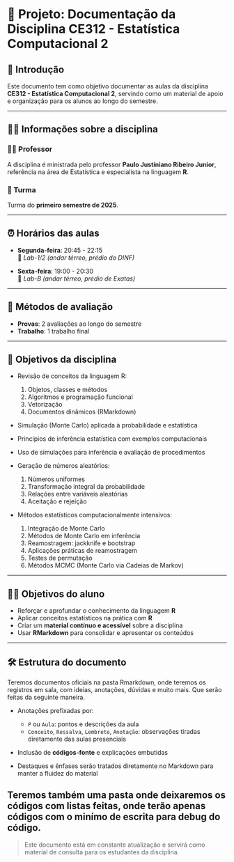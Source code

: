 # 📘 Projeto: Documentação da Disciplina CE312 - Estatística Computacional 2

## 🧭 Introdução

Este documento tem como objetivo documentar as aulas da disciplina **CE312 - Estatística Computacional 2**, servindo como um material de apoio e organização para os alunos ao longo do semestre.

---

## 🧑‍🏫 Informações sobre a disciplina

### 👨‍🏫 Professor

A disciplina é ministrada pelo professor **Paulo Justiniano Ribeiro Junior**, referência na área de Estatística e especialista na linguagem **R**.

### 📍 Turma

Turma do **primeiro semestre de 2025**.

---

## ⏰ Horários das aulas

- **Segunda-feira**: 20:45 - 22:15  
  📍 *Lab-1/2 (andar térreo, prédio do DINF)*

- **Sexta-feira**: 19:00 - 20:30  
  📍 *Lab-B (andar térreo, prédio de Exatas)*

---

## 📝 Métodos de avaliação

- **Provas**: 2 avaliações ao longo do semestre  
- **Trabalho**: 1 trabalho final

---

## 🎯 Objetivos da disciplina

- Revisão de conceitos da linguagem R:
  1. Objetos, classes e métodos  
  2. Algoritmos e programação funcional  
  3. Vetorização  
  4. Documentos dinâmicos (RMarkdown)

- Simulação (Monte Carlo) aplicada à probabilidade e estatística  
- Princípios de inferência estatística com exemplos computacionais  
- Uso de simulações para inferência e avaliação de procedimentos  
- Geração de números aleatórios:
  1. Números uniformes  
  2. Transformação integral da probabilidade  
  3. Relações entre variáveis aleatórias  
  4. Aceitação e rejeição

- Métodos estatísticos computacionalmente intensivos:
  1. Integração de Monte Carlo  
  2. Métodos de Monte Carlo em inferência  
  3. Reamostragem: jackknife e bootstrap  
  4. Aplicações práticas de reamostragem  
  5. Testes de permutação  
  6. Métodos MCMC (Monte Carlo via Cadeias de Markov)

---

## 🧑‍🎓 Objetivos do aluno

- Reforçar e aprofundar o conhecimento da linguagem **R**  
- Aplicar conceitos estatísticos na prática com **R**  
- Criar um **material contínuo e acessível** sobre a disciplina  
- Usar **RMarkdown** para consolidar e apresentar os conteúdos

---

## 🛠️ Estrutura do documento

Teremos documentos oficiais na pasta Rmarkdown, onde teremos os registros em sala, com ideias, anotações, dúvidas e muito mais. Que serão feitas da seguinte maneira.

- Anotações prefixadas por:
  - `P` ou `Aula`: pontos e descrições da aula
  - `Conceito`, `Ressalva`, `Lembrete`, `Anotação`: observações tiradas diretamente das aulas presenciais

- Inclusão de **códigos-fonte** e explicações embutidas  
- Destaques e ênfases serão tratados diretamente no Markdown para manter a fluidez do material

Teremos também uma pasta onde deixaremos os códigos com listas feitas, onde terão apenas códigos com o minímo de escrita para debug do código.
---

> Este documento está em constante atualização e servirá como material de consulta para os estudantes da disciplina.
